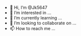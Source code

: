 - 👋 Hi, I’m @Jk5647
- 👀 I’m interested in ...
- 🌱 I’m currently learning ...
- 💞️ I’m looking to collaborate on ...
- 📫 How to reach me ...

<!---
Jk5647/Jk5647 is a ✨ special ✨ repository because its `README.md` (this file) appears on your GitHub profile.
You can click the Preview link to take a look at your changes.
--->
